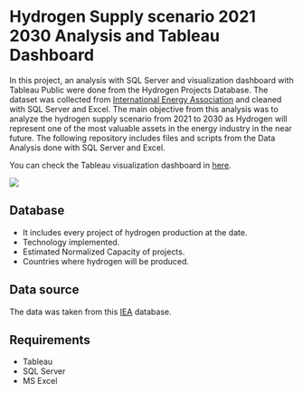 # Hydrogen Supply scenario 2021 2030 Analysis and Tableau Dashboard
In this project, an analysis with SQL Server and visualization dashboard with Tableau Public were done from the Hydrogen Projects Database. The dataset was collected from <a href='https://www.iea.org/data-and-statistics/data-product/hydrogen-projects-database'>International Energy Association</a> and cleaned with SQL Server and Excel. The main objective from this analysis was to analyze the hydrogen  supply scenario from 2021 to 2030 as Hydrogen will represent one of the most valuable assets in the energy industry in the near future. The following repository includes files and scripts from the Data Analysis done with SQL Server and Excel. 

You can check the Tableau visualization dashboard in <a href='https://public.tableau.com/app/profile/alexiserodriguez/viz/HydrogenSupplyscenario2021-2030VOTD/HydrogenSupply'>here</a>. 

<img src='https://cdn.shortpixel.ai/spai/w_840+q_glossy+ret_img+to_webp/https://balkangreenenergynews.com/wp-content/uploads/2022/05/Industry-draws-first-global-definition-of-green-hydrogen.jpg'>

## Database
- It includes every project of hydrogen production at the date.
- Technology implemented.
- Estimated Normalized Capacity of projects.
- Countries where hydrogen will be produced.

## Data source

The data was taken from this <a href='https://www.iea.org/data-and-statistics/data-product/hydrogen-projects-database'>IEA</a> database.

## Requirements

- Tableau
- SQL Server
- MS Excel
